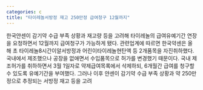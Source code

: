 ```yaml
---
categories: c
title: "타이레놀서방정 재고 250만정 급여청구 12월까지"
---
```

한국얀센이 감기약 수급 부족 상황과 재고량 등을 고려해 타이레놀의 급여유예기간 연장을 요청하면서 12월까지 급여청구가 가능하게 됐다. 관련업계에 따르면 한국약센은 올해 초 타이레놀8시간이알서방정과 어린이타이레놀현탄액 등 2개품목을 자진취하했다. 국내에서 제조했으나 공장을 없애면서 수입품목으로 허가를 변경했기 때문이다. 국내 제조허가를 취하하면서 3월 1일자로 약제급여목록에서 삭제하되, 6개월간 급여를 청구할 수 있도록 유예기간을 부여했다. 그러나 이후 얀센이 감기약 수급 부족 상황과 약 250만정으로 추정되는 서방정 재고 등을 고려